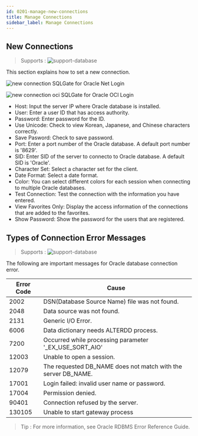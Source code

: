 ```yaml
---
id: 0201-manage-new-connections
title: Manage Connections
sidebar_label: Manage Connections
---
```


## New Connections
> Supports :
> ![support-database](<http://www.sqlgate.com/docs-badge/oracle,mysql,mariadb,postgresql,sqlserver,db2,tibero>)

This section explains how to set a new connection.


![new connection](https://s3.ap-northeast-2.amazonaws.com/sqlgate-resource/captures/start/new-connection-en.png)
<span class="img-caption">SQLGate for Oracle Net Login</span>

![new connection oci](https://s3.ap-northeast-2.amazonaws.com/sqlgate-resource/captures/start/new-connection-oci-en.png)
<span class="img-caption">SQLGate for Oracle OCI Login</span>

- Host: Input the server IP where Oracle database is installed.
- User: Enter a user ID that has access authority.
- Password: Enter password for the ID.
- Use Unicode: Check to view Korean, Japanese, and Chinese characters correctly.
- Save Pasword: Check to save password.
- Port: Enter a port number of the Oracle database. A default port number is '8629'.
- SID: Enter SID of the server to connecto to Oracle database. A default SID is 'Oracle'.
- Character Set: Select a character set for the client.
- Date Format: Select a date format.
- Color: You can select different colors for each session when connecting to multiple Oracle databases.
- Test Connection: Test the connection with the information you have entered.
- View Favorites Only: Display the access information of the connections that are added to the favorites.
- Show Password: Show the password for the users that are registered.

  

  
  
## Types of Connection Error Messages
> Supports :
> ![support-database](<http://www.sqlgate.com/docs-badge/oracle>)

The following are important messages for Oracle database connection error.

| Error Code | Cause                                                         |
| ---------- | ------------------------------------------------------------- |
| 2002       | DSN(Database Source Name) file was not found.                 |
| 2048       | Data source was not found.                                    |
| 2131       | Generic I/O Error.                                            |
| 6006       | Data dictionary needs ALTERDD process.                        |
| 7200       | Occurred while processing parameter '_EX_USE_SORT_AIO'        |
| 12003      | Unable to open a session.                                     |
| 12079      | The requested DB_NAME does not match with the server DB_NAME. |
| 17001      | Login failed: invalid user name or password.                  |
| 17004      | Permission denied.                                            |
| 90401      | Connection refused by the server.                             |
| 130105     | Unable to start gateway process                               |

> Tip : For more information, see Oracle RDBMS Error Reference Guide.